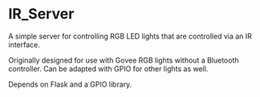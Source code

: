 # IR_Server
A simple server for controlling RGB LED lights that are controlled via an IR interface.

Originally designed for use with Govee RGB lights without a Bluetooth controller. Can be adapted with GPIO for other lights as well.

Depends on Flask and a GPIO library.
